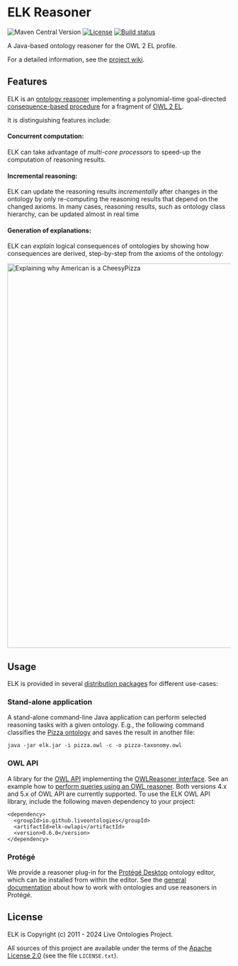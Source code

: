 # ELK Reasoner
![Maven Central Version](https://img.shields.io/maven-central/v/io.github.liveontologies/elk-parent)
[![License](https://img.shields.io/badge/License-Apache%202.0-blue.svg)](https://opensource.org/licenses/Apache-2.0)
[![Build status](https://ci.appveyor.com/api/projects/status/3sv7r52xqm0ja2mi?svg=true)](https://ci.appveyor.com/project/ykazakov/elk-reasoner)

A Java-based ontology reasoner for the OWL 2 EL profile.

For a detailed information, see the [project wiki](https://github.com/liveontologies/elk-reasoner/wiki). 

## Features

ELK is an [ontology reasoner](https://en.wikipedia.org/wiki/Semantic_reasoner) implementing a polynomial-time goal-directed [consequence-based procedure](https://doi.org/10.1007/s10817-013-9296-3) for a fragment of [OWL 2 EL](https://www.w3.org/TR/owl2-profiles/#OWL_2_EL).

It is distinguishing features include:

#### Concurrent computation: 
	
ELK can take advantage of *multi-core processors* to speed-up the computation of reasoning results.
	
#### Incremental reasoning: 
	
ELK can update the reasoning results *incrementally* after changes in the ontology by only re-computing the reasoning results that depend on the changed axioms. 
In many cases, reasoning results, such as ontology class hierarchy, can be updated almost in real time
	
#### Generation of explanations:
    
ELK can *explain* logical consequences of ontologies by showing how consequences are derived, step-by-step from the axioms of the ontology:

<img width="868" alt="Explaining why American is a CheesyPizza" src="https://github.com/liveontologies/elk-reasoner/assets/2140361/515e1a68-4fdc-4699-824d-74b4bb3211f6">

## Usage

ELK is provided in several [distribution packages](https://github.com/liveontologies/elk-reasoner/releases) for different use-cases:

### Stand-alone application

A stand-alone command-line Java application can perform selected reasoning tasks with a given ontology. E.g., the following command classifies the [Pizza ontology](https://protege.stanford.edu/ontologies/pizza/pizza.owl) and saves the result in another file:
    
```
java -jar elk.jar -i pizza.owl -c -o pizza-taxonomy.owl
```

### OWL API

A library for the [OWL API](https://owlcs.github.io/owlapi/) implementing the [OWLReasoner interface](https://owlcs.github.io/owlapi/apidocs_5/org/semanticweb/owlapi/reasoner/OWLReasoner.html).
See an example how to [perform queries using an OWL reasoner](https://github.com/owlcs/owlapi/wiki/DL-Queries-with-a-real-reasoner). Both versions 4.x and 5.x of OWL API are currently supported.
To use the ELK OWL API library, include the following maven dependency to your project:

```
<dependency>
  <groupId>io.github.liveontologies</groupId>
  <artifactId>elk-owlapi</artifactId>
  <version>0.6.0</version>
</dependency>
```

### Protégé

We provide a reasoner plug-in for the [Protégé Desktop](https://protege.stanford.edu) ontology editor, which can be installed from within the editor.
See the [general documentation](https://protegeproject.github.io/protege/) about how to work with ontologies and use reasoners in Protégé.

## License

ELK is Copyright (c) 2011 - 2024 Live Ontologies Project.

All sources of this project are available under the terms of the 
[Apache License 2.0](http://www.apache.org/licenses/LICENSE-2.0)
(see the file `LICENSE.txt`).